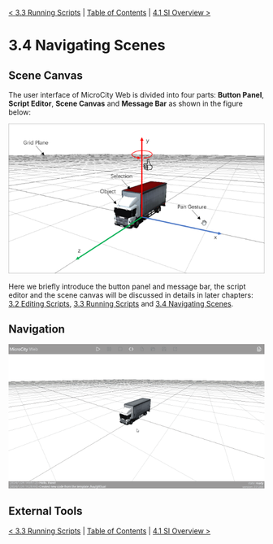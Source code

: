 [< 3.3 Running Scripts](3.2_running_scripts.md) | [Table of Contents](readme.md) | [4.1 SI Overview >](4.1_si_overview.md)

# 3.4 Navigating Scenes


## Scene Canvas
The user interface of MicroCity Web is divided into four parts: **Button Panel**, **Script Editor**, **Scene Canvas** and **Message Bar** as shown in the figure below:

![](./img/scene_canvas.png)

Here we briefly introduce the button panel and message bar, the script editor and the scene canvas will be discussed in details in later chapters: [3.2 Editing Scripts](3.2_editing_scripts.md), [3.3 Running Scripts](3.3_running_scripts.md) and [3.4 Navigating Scenes](3.4_navigating_scenes.md).

## Navigation

![](./img/navigating_scene.gif)

## External Tools


[< 3.3 Running Scripts](3.2_running_scripts.md) | [Table of Contents](readme.md) | [4.1 SI Overview >](4.1_si_overview.md)